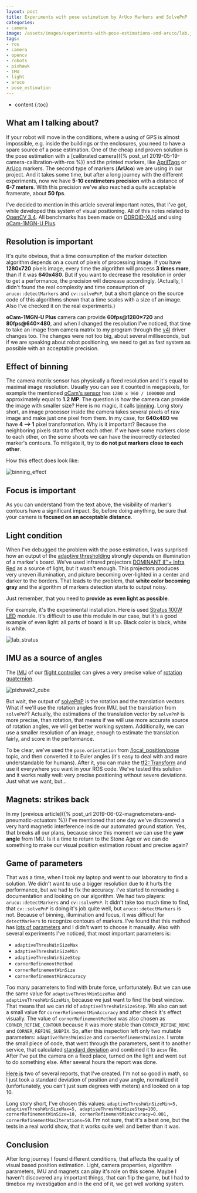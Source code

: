 ```yaml
---
layout: post
title: Experiments with pose estimation by ArUco Markers and SolvePnP
categories:
- camera
image: /assets/images/experiments-with-pose-estimations-and-aruco/lab.jpg
tags:
- ros
- camera
- opencv
- robots
- pixhawk
- IMU
- light
- aruco
- pose_estimation
---
```


* content
{:toc}

## What am I talking about?

If your robot will move in the conditions, where a using of GPS is almost impossible, e.g. inside the buildings or the enclosures, you need to have a spare source of a pose estimation. One of the cheap and proven solution is the pose estimation with a [calibrated camera]({% post_url 2019-05-19-camera-calibration-with-ros %}) and the printed markers, like [AprilTags](https://github.com/AprilRobotics/apriltag) or [ArUco](https://docs.opencv.org/3.1.0/d5/dae/tutorial_aruco_detection.html) markers. The second type of markers (**ArUco**) we are using in our project. And it takes some time, but after a long journey with the different experiments, now we have **5-10 centimeters precision** with a distance of **6-7 meters**. With this precision we've also reached a quite acceptable framerate, about **50 fps**.

I've decided to mention in this article several important notes, that I've got, while developed this system of visual positioning.
All of this notes related to [OpenCV 3.4](https://docs.opencv.org/3.4.6/d9/d6a/group__aruco.html). All benchmarks has been made on [ODROID-XU4](https://wiki.odroid.com/odroid-xu4/odroid-xu4) and using [oCam-1MGN-U Plus](https://www.hardkernel.com/shop/ocam-1mgn-u-plus-1mp-usb3-0-mono-global-shutter/).

## Resolution is important

It's quite obvious, that a time consumption of the marker detection algorithm depends on a count of pixels of processing image. If you have **1280x720** pixels image, every time the algorithm will process **3 times more**, than if it was **640x480**. But if you want to decrease the resolution in order to get a performance, the precision will decrease accordingly. (Actually, I didn't found the real complexity and time consumption of `aruco::detectMarkers` and `cv::solvePnP`, but a short glance on the source code of this algorithms shown that a time scales with a size of an image. Also I've checked it on the real experiments.)

**oCam-1MGN-U Plus** camera can provide **60fps@1280×720** and **80fps@640×480**, and when I changed the resolution I've noticed, that time to take an image from camera matrix to my program through the [v4l](http://wiki.ros.org/usb_cam) driver changes too. The changes were not too big, about several milliseconds, but if we are speaking about robot positioning, we need to get as fast system as possible with an acceptable precision.

## Effect of binning

The camera matrix sensor has physically a fixed resolution and it's equal to maximal image resolution. Usually you can see it counted in megapixels, for example the mentioned [oCam's sensor](https://www.onsemi.com/PowerSolutions/product.do?id=AR0135AT) has `1280 x 960 / 1000000` and approximately equal to **1.2 MP**.
The question is how the camera can provide the image with smaller size? Here is no magic, it calls [binning](https://www.baslerweb.com/en/sales-support/knowledge-base/frequently-asked-questions/what-is-binning/15191/). Long story short, an image processor inside the camera takes several pixels of raw image and make just one pixel from them. In my case, for **640x480** we have **4 --> 1** pixel transformation. Why is it important? Because the neighboring pixels start to affect each other. If we have some markers close to each other, on the some shoots we can have the incorrectly detected marker's contours. To mitigate it, try to **do not put markers close to each other**.

How this effect does look like:

![binning_effect](/assets/images/experiments-with-pose-estimations-and-aruco/binning_effect.png)

## Focus is important

As you can understand from the text above, the visibility of marker's contours have a significant impact. So, before doing anything, be sure that your camera is **focused on an acceptable distance**.

## Light condition

When I've debugged the problem with the pose estimation, I was surprised how an output of the [adaptive thresholding](https://docs.opencv.org/3.4.0/d7/d1b/group__imgproc__misc.html#ga72b913f352e4a1b1b397736707afcde3) strongly depends on illumination of a marker's board.
We've used infrared projectors [DOMINANT II™+ Infra Red](http://www.irtechnologies.ru/infra-red-d252.html) as a source of light, but it wasn't enough. This projectors produces very uneven illumination, and picture becoming over-lighted in a center and darker to the borders. That leads to the problem, that __white color becoming gray__ and the algorithm of markers detection starts to output noisy.

Just remember, that you need to __provide as even light as possible__.

For example, it's the experimental installation. Here is used [Stratus 100W LED](https://www.stratusleds.com/module/) module. It's difficult to use this module in our case, but it's a good example of even light: all parts of board is lit up. Black color is black, white is white.

![lab_stratus](/assets/images/experiments-with-pose-estimations-and-aruco/lab.jpg)

## IMU as a source of angles

The [IMU](https://en.wikipedia.org/wiki/Inertial_measurement_unit) of our [flight controller](https://docs.px4.io/en/flight_controller/pixhawk-2.html) can gives a very precise value of [rotation quaternion](https://en.wikipedia.org/wiki/Quaternions_and_spatial_rotation).

![pixhawk2_cube](/assets/images/experiments-with-pose-estimations-and-aruco/pixhawk2_cube_hero.png)

But wait, the output of [solvePnP](https://docs.opencv.org/3.4.6/d9/d0c/group__calib3d.html#ga549c2075fac14829ff4a58bc931c033d) is the rotation and the translation vectors. What if we'll use the rotation angles from IMU, but the translation from `solvePnP`? Actually, the estimations of the translation vector by `solvePnP` is more precise, than rotation, that means if we will use more accurate source of rotation angles, we will get better working system. Additionally, we can use a smaller resolution of an image, enough to estimate the translation fairly, and score in the performance.

To be clear, we've used the `pose.orientation` from [/local_position/pose](http://wiki.ros.org/mavros#mavros.2BAC8-Plugins.local_position) topic, and then converted it to Euler angles (it's easy to deal with and more understandable for humans). After it, you can make the [tf2::Transform](http://docs.ros.org/jade/api/geometry_msgs/html/msg/Transform.html) and use it everywhere you want in your ROS code.
We've tested this solution and it works really well: very precise positioning without severe deviations. Just what we want, but...

## Magnets: strikes back

In my [previous article]({% post_url 2019-06-02-magnetometers-and-pneumatic-actuators %}) I've mentioned that one day we've discovered a very hard magnetic interference inside our automated ground station. Yes, that breaks all our plans, because since this moment we can use the **yaw angle** from IMU. Is it a time to return to the Stone Age or we can do something to make our visual position estimation robust and precise again?

## Game of parameters

That was a time, when I took my laptop and went to our laboratory to find a solution. We didn't want to use a bigger resolution due to it hurts the performance, but we had to fix the accuracy.
I've started to rereading a documentation and looking on our algorithm. We had two players: `aruco::detectMarkers` and `cv::solvePnP`. It didn't take too much time to find, that `cv::solvePnP` is doing it's job quite well, but `aruco::detectMarkers` is not. Because of binning, illumination and focus, it was difficult for `detectMarkers` to recognize contours of markers. I've found that this method has [lots of parameters](https://docs.opencv.org/3.4.1/d1/dcd/structcv_1_1aruco_1_1DetectorParameters.html) and I didn't want to choose it manually. Also with several experiments I've noticed, that most important parameters is:
* `adaptiveThreshWinSizeMax`
* `adaptiveThreshWinSizeMin`
* `adaptiveThreshWinSizeStep`
* `cornerRefinementMethod`
* `cornerRefinementWinSize`
* `cornerRefinementMinAccuracy`

Too many parameters to find with brute force, unfortunately. But we can use the same value for `adaptiveThreshWinSizeMax` and `adaptiveThreshWinSizeMin`, because we just want to find the best window. That means that we can rid of `adaptiveThreshWinSizeStep`. We also can set a small value for `cornerRefinementMinAccuracy` and after check it's effect visually. The value of `cornerRefinementMethod` was also chosen as `CORNER_REFINE_CONTOUR` because it was more stable than `CORNER_REFINE_NONE` and `CORNER_REFINE_SUBPIX`.
So, after this inspection left only two mutable parameters: `adaptiveThreshWinSize` and `cornerRefinementWinSize`.
I wrote the small piece of code, that went through the parameters, sent it to another service, that calculated [standard deviation](https://en.wikipedia.org/wiki/Standard_deviation) and combined it to a`csv` file. After I've put the camera on a fixed place, turned on the light and went out to do something else. After several hours the report was done.

[Here is](https://docs.google.com/spreadsheets/d/1EDb3lZr4qxF3SI_sTS4PJj2DlKOLGCD5HGJkCgIwjaA/edit?usp=sharing) two of several reports, that I've created. I'm not so good in math, so I just took a standard deviation of position and yaw angle, normalized it (unfortunately, you can't just sum degrees with meters) and looked on a top 10.

Long story short, I've chosen this values: `adaptiveThreshWinSizeMin=5, adaptiveThreshWinSizeMax=5, adaptiveThreshWinSizeStep=100, cornerRefinementWinSize=10, cornerRefinementMinAccuracy=0.001, cornerRefinementMaxIterations=50`. I'm not sure, that it's a best one, but the tests in a real world show, that it works quite well and better than it was.

## Conclusion

After long journey I found different conditions, that affects the quality of visual based position estimation. Light, camera properties, algorithm parameters, IMU and  magnets can play it's role on this scene. Maybe I haven't discovered any important things, that can flip the game, but I had to timebox my investigation and in the end of it, we get well working system.
